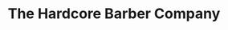 ---
title: "The Hardcore Barber Company"
url: /los-gatos/the-hardcore-barber-company/
shop: hairdresser
---